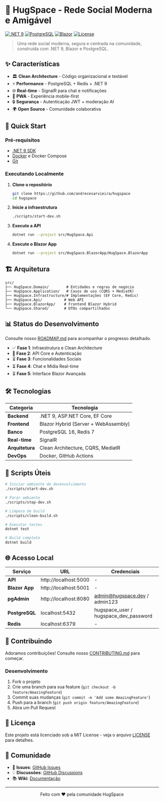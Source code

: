 # 🚀 HugSpace - Rede Social Moderna e Amigável

[![.NET 9](https://img.shields.io/badge/.NET-9.0-purple)](https://dotnet.microsoft.com/download/dotnet/9.0)
[![PostgreSQL](https://img.shields.io/badge/PostgreSQL-16-blue)](https://www.postgresql.org/)
[![Blazor](https://img.shields.io/badge/Blazor-Hybrid-green)](https://blazor.net/)
[![License](https://img.shields.io/badge/License-MIT-yellow.svg)](LICENSE)

> Uma rede social moderna, segura e centrada na comunidade, construída com .NET 9, Blazor e PostgreSQL.

## ✨ Características

- 🏛️ **Clean Architecture** - Código organizacional e testável
- ⚡ **Performance** - PostgreSQL + Redis + .NET 9
- 🌐 **Real-time** - SignalR para chat e notificações
- 📱 **PWA** - Experiência mobile-first
- 🔒 **Segurança** - Autenticação JWT + moderação AI
- 🌍 **Open Source** - Comunidade colaborativa

## 🚀 Quick Start

### Pré-requisitos

- [.NET 9 SDK](https://dotnet.microsoft.com/download/dotnet/9.0)
- [Docker](https://docker.com/) e Docker Compose
- [Git](https://git-scm.com/)

### Executando Localmente

1. **Clone o repositório**
   ```bash
   git clone https://github.com/andrecesarvieira/hugspace
   cd hugspace
   ```

2. **Inicie a infraestrutura**
   ```bash
   ./scripts/start-dev.sh
   ```

3. **Execute a API**
   ```bash
   dotnet run --project src/HugSpace.Api
   ```

4. **Execute o Blazor App**
   ```bash
   dotnet run --project src/HugSpace.BlazorApp/HugSpace.BlazorApp
   ```

## 🏗️ Arquitetura

```
src/
├── HugSpace.Domain/        # Entidades e regras de negócio
├── HugSpace.Application/   # Casos de uso (CQRS + MediatR)
├── HugSpace.Infrastructure/# Implementações (EF Core, Redis)
├── HugSpace.Api/          # Web API
├── HugSpace.BlazorApp/    # Frontend Blazor Hybrid
└── HugSpace.Shared/       # DTOs compartilhados
```

## 📊 Status do Desenvolvimento

Consulte nosso [ROADMAP.md](ROADMAP.md) para acompanhar o progresso detalhado.

- ✅ **Fase 1**: Infraestrutura e Clean Architecture
- 🔧 **Fase 2**: API Core e Autenticação
- ⏳ **Fase 3**: Funcionalidades Sociais
- ⏳ **Fase 4**: Chat e Mídia Real-time
- ⏳ **Fase 5**: Interface Blazor Avançada

## 🛠️ Tecnologias

| Categoria | Tecnologia |
|-----------|------------|
| **Backend** | .NET 9, ASP.NET Core, EF Core |
| **Frontend** | Blazor Hybrid (Server + WebAssembly) |
| **Banco** | PostgreSQL 16, Redis 7 |
| **Real-time** | SignalR |
| **Arquitetura** | Clean Architecture, CQRS, MediatR |
| **DevOps** | Docker, GitHub Actions |

## 📝 Scripts Úteis

```bash
# Iniciar ambiente de desenvolvimento
./scripts/start-dev.sh

# Parar ambiente
./scripts/stop-dev.sh  

# Limpeza de build
./scripts/clean-build.sh

# Executar testes
dotnet test

# Build completo
dotnet build
```

## 🌐 Acesso Local

| Serviço | URL | Credenciais |
|---------|-----|-------------|
| **API** | http://localhost:5000 | - |
| **Blazor App** | http://localhost:5001 | - |
| **pgAdmin** | http://localhost:8080 | admin@hugspace.dev / admin123 |
| **PostgreSQL** | localhost:5432 | hugspace_user / hugspace_dev_password |
| **Redis** | localhost:6379 | - |

## 🤝 Contribuindo

Adoramos contribuições! Consulte nosso [CONTRIBUTING.md](CONTRIBUTING.md) para começar.

### Desenvolvimento

1. Fork o projeto
2. Crie uma branch para sua feature (`git checkout -b feature/AmazingFeature`)
3. Commit suas mudanças (`git commit -m 'Add some AmazingFeature'`)
4. Push para a branch (`git push origin feature/AmazingFeature`)
5. Abra um Pull Request

## 📄 Licença

Este projeto está licenciado sob a MIT License - veja o arquivo [LICENSE](LICENSE) para detalhes.

## 💬 Comunidade

- 🐛 **Issues**: [GitHub Issues](https://github.com/andrecesarvieira/hugspace/issues)
- 💡 **Discussões**: [GitHub Discussions](https://github.com/andrecesarvieira/hugspace/discussions)
- 📚 **Wiki**: [Documentação](https://github.com/andrecesarvieira/hugspace/wiki)

---

<p align="center">
  Feito com ❤️ pela comunidade HugSpace
</p>